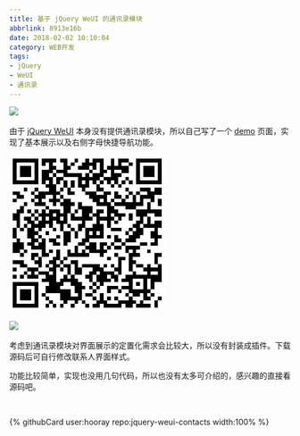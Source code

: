 ```yaml
---
title: 基于 jQuery WeUI 的通讯录模块
abbrlink: 8913e16b
date: 2018-02-02 10:10:04
category: WEB开发
tags:
- jQuery
- WeUI
- 通讯录
---
```


![](https://i.loli.net/2018/02/02/5a73c8a445bcc.png)

由于 [jQuery WeUI](http://jqweui.com/) 本身没有提供通讯录模块，所以自己写了一个 [demo](https://hooray.github.io/jquery-weui-contacts/index.html) 页面，实现了基本展示以及右侧字母快捷导航功能。

<!-- more -->

![](https://github.com/hooray/jquery-weui-contacts/raw/master/images/2017/09/1506365328.png)

![](https://wx2.sinaimg.cn/mw690/60c18c1cgy1fo1wldsuphg209y0jvqv5.gif)

考虑到通讯录模块对界面展示的定置化需求会比较大，所以没有封装成插件。下载源码后可自行修改联系人界面样式。

功能比较简单，实现也没用几句代码，所以也没有太多可介绍的，感兴趣的直接看源码吧。

<script src='//gitee.com/hooray/jquery-weui-contacts/widget_preview'></script>

&nbsp;

{% githubCard user:hooray repo:jquery-weui-contacts width:100% %}